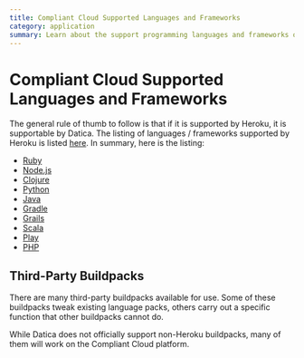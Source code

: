 ```yaml
---
title: Compliant Cloud Supported Languages and Frameworks
category: application
summary: Learn about the support programming languages and frameworks on Datica.
---
```


# Compliant Cloud Supported Languages and Frameworks

The general rule of thumb to follow is that if it is supported by Heroku, it is supportable by Datica. The listing of languages / frameworks supported by Heroku is listed [here](https://devcenter.heroku.com/categories/language-support). In summary, here is the listing:


- [Ruby](https://github.com/heroku/heroku-buildpack-ruby)
- [Node.js](https://github.com/heroku/heroku-buildpack-nodejs)
- [Clojure](https://github.com/heroku/heroku-buildpack-clojure)
- [Python](https://github.com/heroku/heroku-buildpack-python)
- [Java](https://github.com/heroku/heroku-buildpack-java)
- [Gradle](https://github.com/heroku/heroku-buildpack-gradle)
- [Grails](https://github.com/heroku/heroku-buildpack-grails)
- [Scala](https://github.com/heroku/heroku-buildpack-scala)
- [Play](https://github.com/heroku/heroku-buildpack-play)
- [PHP](https://github.com/CHH/heroku-buildpack-php)

## Third-Party Buildpacks

There are many third-party buildpacks available for use. Some of these buildpacks tweak existing language packs, others carry out a specific function that other buildpacks cannot do.

While Datica does not officially support non-Heroku buildpacks, many of them will work on the Compliant Cloud platform.
